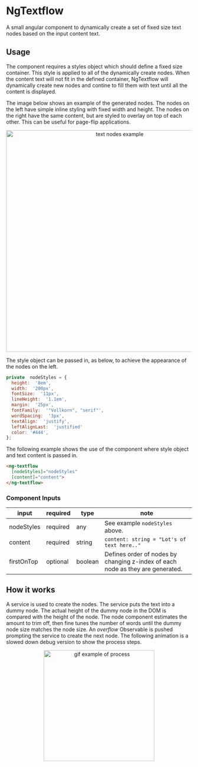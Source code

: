 
# NgTextflow
A small angular component to dynamically create a set of fixed size text nodes based on the input content text.  


## Usage
The component requires a styles object which should define a fixed size container. This style is applied to all of the dynamically create nodes. When the content text will not fit in the defined container, NgTextflow will dynamically create new nodes and contine to fill them with text until all the content is displayed. 

The image below shows an example of the generated nodes. The nodes on the left have simple inline styling with fixed width and height. The nodes on the right have the same content, but are styled to overlay on top of each other. This can be useful for page-flip applications.

<p align="center">
	<img src="https://www.dropbox.com/s/l08nm2udv2q9en1/ng-textflow_nodes_2.png?raw=1" alt="text nodes example" align="center" width="600px"/>
</p>

The style object can be passed in, as below, to achieve the appearance of the nodes on the left.

```js
private  nodeStyles = {
  height:  '8em',
  width:  '200px',
  fontSize:  '11px',
  lineHeight:  '1.1em',
  margin:  '25px',
  fontFamily:  '"Vollkorn", "serif"',
  wordSpacing:  '3px',
  textAlign:  'justify',
  leftAlignLast:  'justified'
  color: '#444',
};
```

The following example shows the use of the component where style object and text content is passed in.
```html
<ng-textflow
  [nodeStyles]="nodeStyles"
  [content]="content">
</ng-textflow>
```
### Component Inputs
| input | required | type | note |
|--|--|--|--|
| nodeStyles | required | any | See example ```nodeStyles``` above. |
| content | required | string | ```content: string = "Lot's of text here.."```|
| firstOnTop | optional | boolean | Defines order of nodes by changing z-index of each  node as they are generated.

## How it works
A service is used to create the nodes. The service puts the text into a dummy node. The actual height of the dummy node in the DOM is compared with the height of the node. The node component estimates the amount to trim off, then fine tunes the number of words until the dummy node size matches the node size. An *overflow* Observable is pushed prompting the service to create the next node. The following animation is a slowed down debug version to show the process steps.

<p align="center">
	<img src="https://www.dropbox.com/s/0u3946opqs9rjlc/NgTextflow-example.gif?raw=1" alt="gif example of process" align="center" width="300px"/>
</p>
